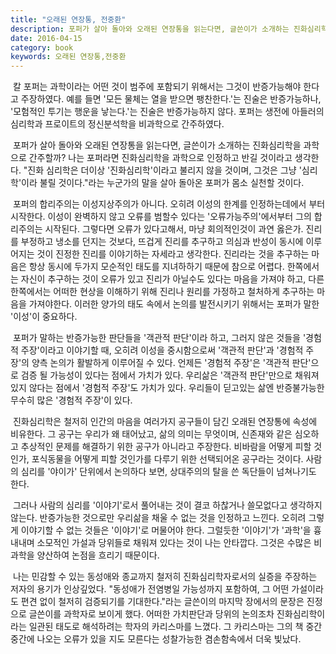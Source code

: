 ```yaml
---
title: "오래된 연장통, 전중환"
description: 포퍼가 살아 돌아와 오래된 연장통을 읽는다면, 글쓴이가 소개하는 진화심리학을 과학으로 간주할까? 나는 포퍼라면 진화심리학을 과학으로 인정하고 반길 것이라고 생각한다. "진화 심리학은 더이상 '진화심리학'이라고 불리지 않을 것이며, 그것은 그냥 '심리학'이라 불릴 것이다."라는 누군가의 말을 살아 돌아온 포퍼가 몸소 실천할 것이다.
date: 2016-04-15
category: book
keywords: 오래된 연장통,전중환
---
```


&nbsp;칼 포퍼는 과학이라는 어떤 것이 범주에 포함되기 위해서는 그것이 반증가능해야 한다고 주장하였다. 예를 들면 '모든 물체는 열을 받으면 팽찬한다.'는 진술은 반증가능하나, '모험적인 투기는 행운을 낳는다.'는 진술은 반증가능하지 않다. 포퍼는 생전에 아들러의 심리학과 프로이트의 정신분석학을 비과학으로 간주하였다.

&nbsp;포퍼가 살아 돌아와 오래된 연장통을 읽는다면, 글쓴이가 소개하는 진화심리학을 과학으로 간주할까? 나는 포퍼라면 진화심리학을 과학으로 인정하고 반길 것이라고 생각한다. "진화 심리학은 더이상 '진화심리학'이라고 불리지 않을 것이며, 그것은 그냥 '심리학'이라 불릴 것이다."라는 누군가의 말을 살아 돌아온 포퍼가 몸소 실천할 것이다.

&nbsp;포퍼의 합리주의는 이성지상주의가 아니다. 오히려 이성의 한계를 인정하는데에서 부터 시작한다. 이성이 완벽하지 않고 오류를 범할수 있다는 '오류가능주의'에서부터 그의 합리주의는 시작된다. 그렇다면 오류가 있다고해서, 마냥 회의적인것이 과연 옳은가. 진리를 부정하고 냉소를 던지는 것보다, 뜨겁게 진리를 추구하고 의심과 반성이 동시에 이루어지는 것이 진정한 진리를 이야기하는 자세라고 생각한다. 진리라는 것을 추구하는 마음은 항상 동시에 두가지 모순적인 태도를 지녀하하기 때문에 참으로 어렵다. 한쪽에서는 자신이 추구하는 것이 오류가 있고 진리가 아닐수도 있다는 마음을 가져야 하고, 다른 한쪽에서는 어떠한 현상을 이해하기 위해 진리나 원리를 가정하고 철처하게 추구하는 마음을 가져야한다. 이러한 양가의 태도 속에서 논의를 발전시키기 위해서는 포퍼가 말한 '이성'이 중요하다.

&nbsp;포퍼가 말하는 반증가능한 판단들을 '객관적 판단'이라 하고, 그러지 않은 것들을 '경험적 주장'이라고 이야기할 때, 오히려 이성을 중시함으로써 '객관적 판단'과 '경험적 주장'의 양측 논의가 활발하게 이루어질 수 있다. 언제든 '경험적 주장'은 '객관적 판단'으로 검증 될 가능성이 있다는 점에서 가치가 있다. 우리삶은 '객관적 판단'만으로 채워져있지 않다는 점에서 '경험적 주장'도 가치가 있다. 우리들이 딛고있는 삶엔 반증불가능한 무수히 많은 '경험적 주장'이 있다.

&nbsp;진화심리학은 철저히 인간의 마음을 여러가지 공구들이 담긴 오래된 연장통에 속성에 비유한다. 그 공구는 우리가 왜 태어났고, 삶의 의미는 무엇이며, 신존재와 같은 심오하고 추상적인 문제를 해결하기 위한 공구가 아니라고 주장한다. 비바람을 어떻게 피할 것인가, 포식동물을 어떻게 피할 것인가를 다루기 위한 선택되어온 공구라는 것이다. 사람의 심리를  '야이가' 단위에서 논의하다 보면, 상대주의의 탈을 쓴 독단들이 넘쳐나기도 한다.

&nbsp;그러나 사람의 심리를 '이야기'로서 풀어내는 것이 결코 하찮거나 쓸모없다고 생각하지 않는다. 반증가능한 것으로만 우리삶을 채울 수 없는 것을 인정하고 느낀다. 오히려 그렇게 이야기할 수 없는 것들은 '이야기'로 머물어야 한다. 그럴듯한 '이야기'가 '과학'을 흉내내며 소모적인 가설과 당위들로 채워져 있다는 것이 나는 안타깝다. 그것은 수많은 비과학을 양산하여 논점을 흐리기 때문이다.

&nbsp;나는 민감할 수 있는 동성애와 종교까지 철저히 진화심리학자로서의 실증을 주장하는 저자의 용기가 인상깊었다. "동성애가 전염병일 가능성까지 포함하여, 그 어떤 가설이라도 편견 없이 철저히 검증되기를 기대한다."라는 글쓴이의 마지막 장에서의 문장은 진정으로 글쓴이를 과학자로 보이게 했다. 어떠한 가치판단과 당위의 논의조차 진화심리학이라는 일관된 태도로 해석하려는 학자의 카리스마를 느꼈다. 그 카리스마는 그의 책 중간중간에 나오는 오류가 있을 지도 모른다는 성찰가능한 겸손함속에서 더욱 빛났다.

